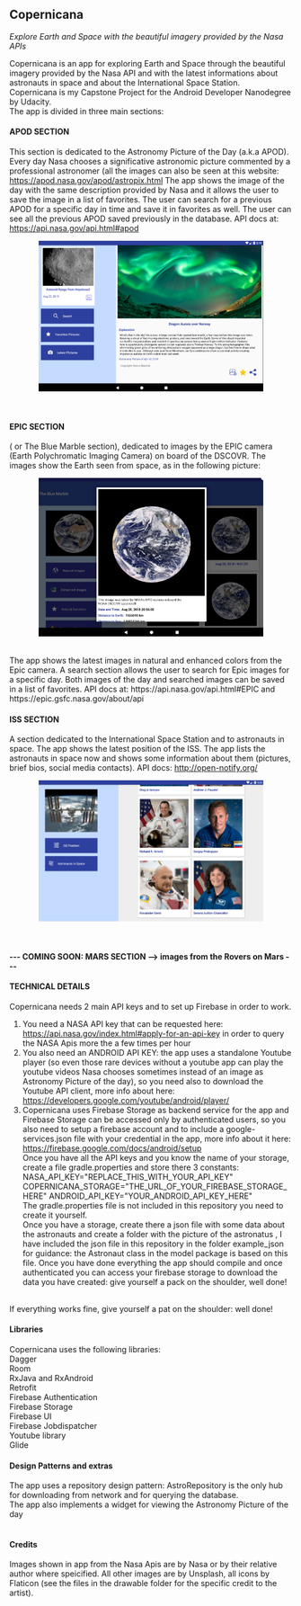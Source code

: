 ## Copernicana
<i>Explore Earth and Space with the beautiful imagery provided by the Nasa APIs</i>

Copernicana is an app for exploring Earth and Space through the beautiful imagery provided by
the Nasa API and with the latest informations about astronauts in space and about the
International Space Station.<br>
Copernicana is my Capstone Project for the Android Developer Nanodegree by Udacity. <br>
The app is divided in three main sections: <br>
#### APOD SECTION <br>
 This section is dedicated to the Astronomy Picture of the Day (a.k.a APOD).<br>
 Every day Nasa chooses a significative astronomic picture commented by a professional astronomer (all the
images can also be seen at this website:​https://apod.nasa.gov/apod/astropix.html
The app shows the image of the day with the same description provided by Nasa and it allows
the user to save the image in a list of favorites. The user can search for a previous APOD for a
specific day in time and save it in favorites as well. The user can see all the previous APOD
saved previously in the database. API docs at: ​https://api.nasa.gov/api.html#apod <br>
<p align="center">
<img src="https://github.com/aleperf/Copernicana/blob/master/example_images/apod_detail.png" width="400"/></p>
<br>

#### EPIC SECTION <br>
 ( or The Blue Marble section), dedicated to images by the EPIC camera (Earth
Polychromatic Imaging Camera) on board of the DSCOVR. The images show the Earth seen from space, as in the following picture: <br>
<p align="center">
<img src="https://github.com/aleperf/Copernicana/blob/master/example_images/the_blue_marble_detail.png" width="400"/></p>
<br>
The app shows the latest images in natural and enhanced colors from the Epic camera. A
search section allows the user to search for Epic images for a specific day. Both images of the
day and searched images can be saved in a list of favorites.
API docs at: ​https://api.nasa.gov/api.html#EPIC​ and ​https://epic.gsfc.nasa.gov/about/api <br>

#### ISS SECTION <br>
A section dedicated to the International Space Station and to astronauts in space. The app
shows the latest position of the ISS.
The app lists the astronauts in space now and shows some information about them (pictures,
brief bios, social media contacts).
API docs:​ http://open-notify.org/ </br>
<p align="center">
<img src="https://github.com/aleperf/Copernicana/blob/master/example_images/astronauts_land.png" width="400"/></p>
<br>

#### --- COMING SOON: MARS SECTION --> images from the Rovers on Mars --- <br>
#### TECHNICAL DETAILS
Copernicana needs 2 main API keys and to set up Firebase in order to work. <br>
1) You need a NASA API key that can be requested here: https://api.nasa.gov/index.html#apply-for-an-api-key in order to query the NASA Apis more the a few times per hour<br>
2) You also need an ANDROID API KEY: the app uses a standalone Youtube player (so even those rare devices without a youtube app can play the youtube
videos Nasa chooses sometimes instead of an image as  Astronomy Picture of the day), so you need also to download the Youtube API client, more info about here: https://developers.google.com/youtube/android/player/ </br>
3) Copernicana uses Firebase Storage as backend service for the app and Firebase Storage can be accessed only by authenticated users, so you also need to setup a firebase account and to include a google-services.json file with your credential in the app, more info about it here: https://firebase.google.com/docs/android/setup <br>
Once you have all the API keys and you know the name of your storage, create a file gradle.properties and store there 3 constants: <br>
NASA_API_KEY="REPLACE_THIS_WITH_YOUR_API_KEY" <br>
COPERNICANA_STORAGE="THE_URL_OF_YOUR_FIREBASE_STORAGE_HERE"
ANDROID_API_KEY="YOUR_ANDROID_API_KEY_HERE" <br>
The gradle.properties file is not included in this repository you need to create it yourself. <br>
Once you have a storage, create there a json file with some data about the astronauts and create a folder with the picture of the astronatus , I have included the json file in this repository in the folder example_json for guidance: the Astronaut class in the model package is based on this file.
Once you have done everything the app should compile and once authenticated you can access your firebase storage to download the data you have created: give yourself a pack on the shoulder, well done!
<br>
If everything works fine, give yourself a pat on the shoulder: well done! <br>

#### Libraries
Copernicana uses the following libraries: <br>
Dagger <br>
Room <br>
RxJava and RxAndroid <br>
Retrofit <br>
Firebase Authentication <br>
Firebase Storage <br>
Firebase UI <br>
Firebase Jobdispatcher <br>
Youtube library <br>
Glide <br>

#### Design Patterns and extras
The app uses a repository design pattern: AstroRepository is the only hub for downloading from network and for querying the database.<br>
The app also implements a widget for viewing the Astronomy Picture of the day
<br>
<br>
#### Credits
Images shown in app from the Nasa Apis are by Nasa or by their relative author where speicified.
All other images are by Unsplash, all icons by Flaticon (see the files in the drawable folder for the specific credit to the artist).
